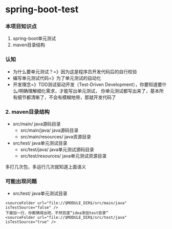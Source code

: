 # spring-boot-test


### 本项目知识点
1. spring-boot单元测试
2. maven目录结构

### 认知
- 为什么要单元测试？=》因为这是程序员开发代码后的自行校验
- 编写单元测试代码=》为了单元测试的自动化
- 开发理念=》TDD测试驱动开发（Test-Driven Development），你要知道要什么/明确理解细化需求，才能写出单元测试，
你单元测试都写出来了，基本所有细节都清晰了，不会有模糊地带，那就开发代码了

### 2. maven目录结构
- src/main/ java源码目录
  - src/main/java/ java源码目录
  - src/main/resources/ java资源目录
- src/test/ java单元测试目录
  - src/test/java/ java单元测试源码目录
  - src/test/resources/ java单元测试资源目录

多打几次包，多运行几次就知道上面语义


### 可能出现问题
- src/test/ java单元测试目录
```
<sourceFolder url="file://$MODULE_DIR$/src/main/java" isTestSource="false" />
下面加一行，你都猜得出吧，不然百度“idea添加test目录”
<sourceFolder url="file://$MODULE_DIR$/src/test/java" isTestSource="true" />
```


